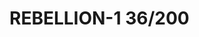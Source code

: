 # REBELLION-1                                                                                                           36/200
